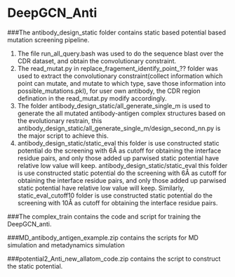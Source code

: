 # DeepGCN_Anti
###The antibody_design_static folder contains static based potential based mutation screening pipeline. 
1. The file run_all_query.bash was used to do the sequence blast over the CDR dataset, and obtain the convolutionary constraint.
2. The read_mutat.py in replace_fragement_identify_point_?? folder was used to extract the convolutionary constraint(collect information which point can mutate, and mutate to which type, save those information into possible_mutations.pkl), for user own antibody, the CDR region defination in the read_mutat.py modify accordingly.
3. The folder antibody_design_static/all_generate_single_m is used to generate the all mutated antibody-antigen complex structures based on the evolutionary restrain, this antibody_design_static/all_generate_single_m/design_second_nn.py is the major script to achieve this.
4. antibody_design_static/static_eval  this folder is use constructed static potential do the screening with 6Å as cutoff for obtaining the interface residue pairs, and only those added up parwised static potential have relative low value will keep. antibody_design_static/static_eval  this folder is use constructed static potential do the screening with 6Å as cutoff for obtaining the interface residue pairs, and only those added up parwised static potential have relative low value will keep. Similarly, static_eval_cutoff10 folder is use constructed static potential do the screening with 10Å as cutoff for obtaining the interface residue pairs.

###The complex_train contains the code and script for training the DeepGCN_anti.


###MD_antibody_antigen_example.zip contains the scripts for MD simulation and metadynamics simulation

###potential2_Anti_new_allatom_code.zip contains the script to construct the static potential.
